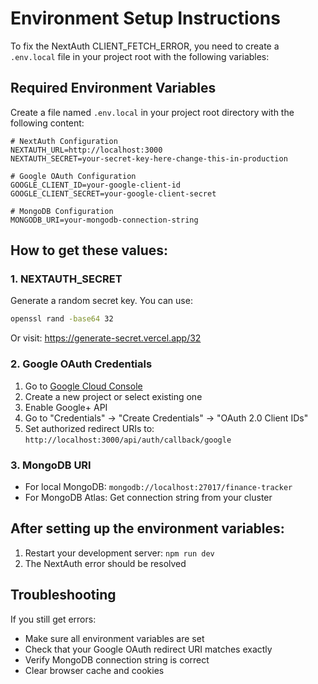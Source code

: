 # Environment Setup Instructions

To fix the NextAuth CLIENT_FETCH_ERROR, you need to create a `.env.local` file in your project root with the following variables:

## Required Environment Variables

Create a file named `.env.local` in your project root directory with the following content:

```env
# NextAuth Configuration
NEXTAUTH_URL=http://localhost:3000
NEXTAUTH_SECRET=your-secret-key-here-change-this-in-production

# Google OAuth Configuration
GOOGLE_CLIENT_ID=your-google-client-id
GOOGLE_CLIENT_SECRET=your-google-client-secret

# MongoDB Configuration
MONGODB_URI=your-mongodb-connection-string
```

## How to get these values:

### 1. NEXTAUTH_SECRET
Generate a random secret key. You can use:
```bash
openssl rand -base64 32
```
Or visit: https://generate-secret.vercel.app/32

### 2. Google OAuth Credentials
1. Go to [Google Cloud Console](https://console.cloud.google.com/)
2. Create a new project or select existing one
3. Enable Google+ API
4. Go to "Credentials" → "Create Credentials" → "OAuth 2.0 Client IDs"
5. Set authorized redirect URIs to: `http://localhost:3000/api/auth/callback/google`

### 3. MongoDB URI
- For local MongoDB: `mongodb://localhost:27017/finance-tracker`
- For MongoDB Atlas: Get connection string from your cluster

## After setting up the environment variables:

1. Restart your development server: `npm run dev`
2. The NextAuth error should be resolved

## Troubleshooting

If you still get errors:
- Make sure all environment variables are set
- Check that your Google OAuth redirect URI matches exactly
- Verify MongoDB connection string is correct
- Clear browser cache and cookies
